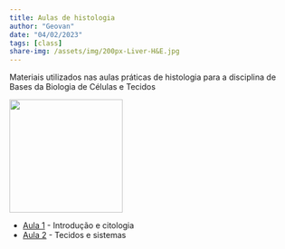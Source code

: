 ```yaml
---
title: Aulas de histologia
author: "Geovan"
date: "04/02/2023"
tags: [class]
share-img: /assets/img/200px-Liver-H&E.jpg
---
```


Materiais utilizados nas aulas práticas de histologia para a disciplina de Bases da Biologia de Células e Tecidos

<img src="https://imageproxy.ifunny.co/crop:x-20,resize:640x,quality:90x75/images/b7f0502dd9b8bb8022125a3850417aa1654d6283cdace3cacd4383a40e2a0030_1.jpg" width="200">

* [Aula 1](https://1drv.ms/b/s!AhKsy2R-YTZMhOFupTRmRQQ40IFV2Q?e=0nSY7z) - Introdução e citologia
* [Aula 2](https://1drv.ms/b/s!AhKsy2R-YTZMhOFrcTRYGvP-Epo0nQ?e=lp4KP0) - Tecidos e sistemas
